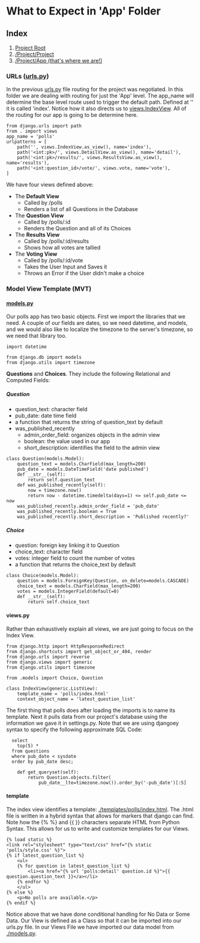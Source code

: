 # What to Expect in 'App' Folder

## Index
1. [Project Root](../README.md)
2. [/Project/Project](../mysite/project.md)
3. [/Project/App (that's where we are!)](./app.md)

### URLs ([urls.py](./urls.py))
In the previous [urls.py](../mysite/urls.py) file routing for the project was negotiated.  In this folder we are dealing with routing for just the 'App' level.  The app_name will determine the base level route used to trigger the default path.  Defined at '' it is called 'index'.  Notice how it also directs us to [views.IndexView](./views.py).  All of the routing for our app is going to be determine here.

```
from django.urls import path
from . import views
app_name = 'polls'
urlpatterns = [
    path('', views.IndexView.as_view(), name='index'),
    path('<int:pk>/', views.DetailView.as_view(), name='detail'),
    path('<int:pk>/results/', views.ResultsView.as_view(), name='results'),
    path('<int:question_id>/vote/', views.vote, name='vote'),
]
```

We have four views defined above:
- The **Default View**
  - Called by /polls
  - Renders a list of all Questions in the Database
- The **Question View**
  - Called by /polls/:id
  - Renders the Question and all of its Choices
- The **Results View**
  - Called by /polls/:id/results
  - Shows how all votes are tallied
- The **Voting View**
  - Called by /polls/:id/vote
  - Takes the User Input and Saves it
  - Throws an Error if the User didn't make a choice

### Model View Template (MVT)

#### [models.py](./models.py)

Our polls app has two basic objects.  First we import the libraries that we need.  A couple of our fields are dates, so we need datetime, and models, and we would also like to localize the timezone to the server's timezone, so we need that library too.
```
import datetime

from django.db import models
from django.utils import timezone
```
**Questions** and **Choices**.  They include the following Relational and Computed Fields:

##### Question
- question_text: character field
- pub_date:  date time field
- a function that returns the string of question_text by default
- was_published_recently
  - admin_order_field: organizes objects in the admin view
  - boolean: the value used in our app
  - short_description: identifies the field to the admin view

```
class Question(models.Model):
    question_text = models.CharField(max_length=200)
    pub_date = models.DateTimeField('date published')
    def __str__(self):
        return self.question_text
    def was_published_recently(self):
        now = timezone.now()
        return now - datetime.timedelta(days=1) <= self.pub_date <= now
    was_published_recently.admin_order_field = 'pub_date'
    was_published_recently.boolean = True
    was_published_recently.short_description = 'Published recently?'
```
##### Choice
- question:  foreign key linking it to Question
- choice_text:  character field
- votes:  integer field to count the number of votes
- a function that returns the choice_text by default

```
class Choice(models.Model):
    question = models.ForeignKey(Question, on_delete=models.CASCADE)
    choice_text = models.CharField(max_length=200)
    votes = models.IntegerField(default=0)
    def __str__(self):
        return self.choice_text
```

#### views.py
Rather than exhaustively explain all views, we are just going to focus on the Index View.

```
from django.http import HttpResponseRedirect
from django.shortcuts import get_object_or_404, render
from django.urls import reverse
from django.views import generic
from django.utils import timezone

from .models import Choice, Question
```
```
class IndexView(generic.ListView):
    template_name = 'polls/index.html'
    context_object_name = 'latest_question_list'
```
The first thing that polls does after loading the imports is to name its template.  Next it pulls data from our project's database using the information we gave it in settings.py.  Note that we are using djangoey syntax to specify the following approximate SQL Code:
```
  select
    top(5) *
  from questions
  where pub_date < sysdate
  order by pub_date desc;
```
```
    def get_queryset(self):
        return Question.objects.filter(
            pub_date__lte=timezone.now()).order_by('-pub_date')[:5]
```

#### template
The index view identifies a template:  [./templates/polls/index.html](./templates/polls/index.html).  The .html file is written in a hybrid syntax that allows for markers that django can find.  Note how the {% %} and {{ }} characters separate HTML from Python Syntax.  This allows for us to write and customize templates for our Views.
```
{% load static %}
<link rel="stylesheet" type="text/css" href="{% static 'polls/style.css' %}">
{% if latest_question_list %}
    <ul>
    {% for question in latest_question_list %}
        <li><a href="{% url 'polls:detail' question.id %}">{{ question.question_text }}</a></li>
    {% endfor %}
    </ul>
{% else %}
    <p>No polls are available.</p>
{% endif %}
```
Notice above that we have done conditional handling for No Data or Some Data.  Our View is defined as a Class so that it can be imported into our urls.py file.  In our Views File we have imported our data model from [./models.py](./models.py).
